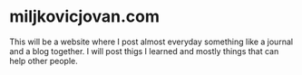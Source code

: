 # miljkovicjovan.com
This will be a website where I post almost everyday something like a journal and a blog together.
I will post thigs I learned and mostly things that can help other people.
